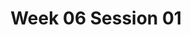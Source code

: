 ---
title: Week 06 Session 01
published_at: 2024-04-10
snippet: 
disable_html_sanitization: true
allow_math: true
---